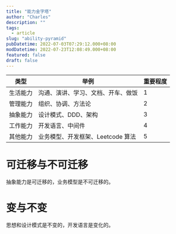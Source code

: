 ```yaml
---
title: "能力金字塔"
author: "Charles"
description: ""
tags:
  - article
slug: "ability-pyramid"
pubDatetime: 2022-07-03T07:29:12.000+08:00
modDatetime: 2022-07-23T12:08:49.000+08:00
featured: false
draft: false
---
```


| 类型     | 举例                               | 重要程度 |
| -------- | ---------------------------------- | -------- |
| 生活能力 | 沟通、演讲、学习、文档、开车、做饭 | 1        |
| 管理能力 | 组织、协调、方法论                 | 2        |
| 抽象能力 | 设计模式、DDD、架构                | 3        |
| 工作能力 | 开发语言、中间件                   | 4        |
| 其他能力 | 业务模型、开发框架、Leetcode 算法  | 5        |

# 可迁移与不可迁移

抽象能力是可迁移的，业务模型是不可迁移的。

# 变与不变

思想和设计模式是不变的，开发语言是变化的。
